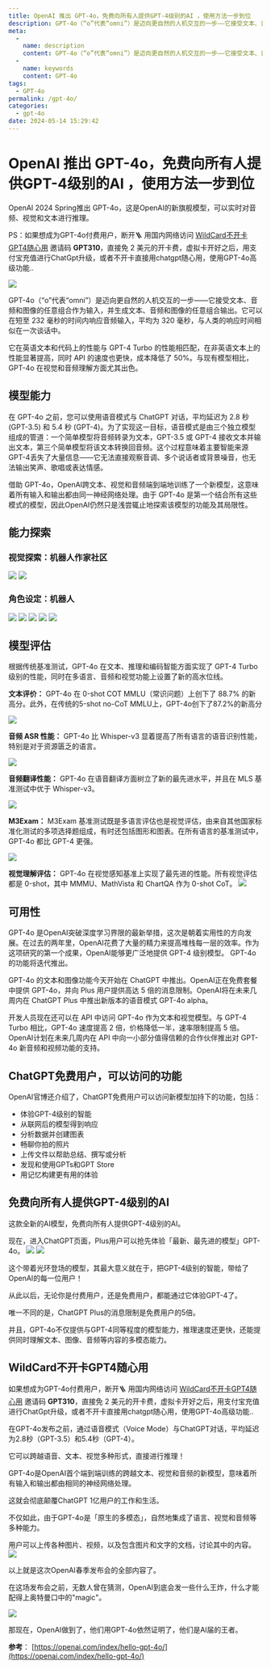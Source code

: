 ```yaml
---
title: OpenAI 推出 GPT-4o，免费向所有人提供GPT-4级别的AI ，使用方法一步到位
description: GPT-4o（“o”代表“omni”）是迈向更自然的人机交互的一步——它接受文本、音频和图像的任意组合作为输入，并生成文本、音频和图像的任意组合输出
meta: 
  - 
    name: description
    content: GPT-4o（“o”代表“omni”）是迈向更自然的人机交互的一步——它接受文本、音频和图像的任意组合作为输入，并生成文本、音频和图像的任意组合输出
  - 
    name: keywords
    content: GPT-4o
tags: 
  - GPT-4o
permalink: /gpt-4o/
categories: 
  - gpt-4o
date: 2024-05-14 15:29:42
---
```

# OpenAI 推出 GPT-4o，免费向所有人提供GPT-4级别的AI ，使用方法一步到位

OpenAI 2024 Spring推出 GPT-4o，这是OpenAI的新旗舰模型，可以实时对音频、视觉和文本进行推理。

PS：如果想成为GPT-4o付费用户，断开🪜 用国内网络访问 [WildCard不开卡GPT4随心用](https://wildcard.com.cn/i/GPT310)  邀请码 **GPT310**，直接免 2 美元的开卡费，虚拟卡开好之后，用支付宝充值进行ChatGpt升级，或者不开卡直接用chatgpt随心用，使用GPT-4o高级功能..


![](https://hlplch.aliyuntm.com/chatgpt/5141.png)

GPT-4o（“o”代表“omni”）是迈向更自然的人机交互的一步——它接受文本、音频和图像的任意组合作为输入，并生成文本、音频和图像的任意组合输出。它可以在短至 232 毫秒的时间内响应音频输入，平均为 320 毫秒，与人类的响应时间相似在一次谈话中。

它在英语文本和代码上的性能与 GPT-4 Turbo 的性能相匹配，在非英语文本上的性能显著提高，同时 API 的速度也更快，成本降低了 50%。与现有模型相比，GPT-4o 在视觉和音频理解方面尤其出色。


## 模型能力

在 GPT-4o 之前，您可以使用语音模式与 ChatGPT 对话，平均延迟为 2.8 秒 (GPT-3.5) 和 5.4 秒 (GPT-4)。为了实现这一目标，语音模式是由三个独立模型组成的管道：一个简单模型将音频转录为文本，GPT-3.5 或 GPT-4 接收文本并输出文本，第三个简单模型将该文本转换回音频。这个过程意味着主要智能来源GPT-4丢失了大量信息——它无法直接观察音调、多个说话者或背景噪音，也无法输出笑声、歌唱或表达情感。

借助 GPT-4o，OpenAI跨文本、视觉和音频端到端地训练了一个新模型，这意味着所有输入和输出都由同一神经网络处理。由于 GPT-4o 是第一个结合所有这些模式的模型，因此OpenAI仍然只是浅尝辄止地探索该模型的功能及其局限性。

## 能力探索

### 视觉探索：机器人作家社区

![](https://hlplch.aliyuntm.com/chatgpt/5142.png)
![](https://hlplch.aliyuntm.com/chatgpt/5143.png)

### 角色设定：机器人

![](https://hlplch.aliyuntm.com/chatgpt/5144.png)
![](https://hlplch.aliyuntm.com/chatgpt/5145.png)
![](https://hlplch.aliyuntm.com/chatgpt/5146.png)
![](https://hlplch.aliyuntm.com/chatgpt/5147.png)
![](https://hlplch.aliyuntm.com/chatgpt/5148.png)

## 模型评估
根据传统基准测试，GPT-4o 在文本、推理和编码智能方面实现了 GPT-4 Turbo 级别的性能，同时在多语言、音频和视觉功能上设置了新的高水位线。

**文本评价：** GPT-4o 在 0-shot COT MMLU（常识问题）上创下了 88.7% 的新高分。此外，在传统的5-shot no-CoT MMLU上，GPT-4o创下了87.2%的新高分

![](https://hlplch.aliyuntm.com/chatgpt/5149.png)

**音频 ASR 性能：**  GPT-4o 比 Whisper-v3 显着提高了所有语言的语音识别性能，特别是对于资源匮乏的语言。

![](https://hlplch.aliyuntm.com/chatgpt/5150.png)

**音频翻译性能：**  GPT-4o 在语音翻译方面树立了新的最先进水平，并且在 MLS 基准测试中优于 Whisper-v3。

![](https://hlplch.aliyuntm.com/chatgpt/5151.png)

**M3Exam：**  M3Exam 基准测试既是多语言评估也是视觉评估，由来自其他国家标准化测试的多项选择题组成，有时还包括图形和图表。在所有语言的基准测试中，GPT-4o 都比 GPT-4 更强。 

![](https://hlplch.aliyuntm.com/chatgpt/5152.png)

**视觉理解评估：**  GPT-4o 在视觉感知基准上实现了最先进的性能。所有视觉评估都是 0-shot，其中 MMMU、MathVista 和 ChartQA 作为 0-shot CoT。
![](https://hlplch.aliyuntm.com/chatgpt/5153.png)

## 可用性

GPT-4o 是OpenAI突破深度学习界限的最新举措，这次是朝着实用性的方向发展。在过去的两年里，OpenAI花费了大量的精力来提高堆栈每一层的效率。作为这项研究的第一个成果，OpenAI能够更广泛地提供 GPT-4 级别模型。 GPT-4o 的功能将迭代推出。

GPT-4o 的文本和图像功能今天开始在 ChatGPT 中推出。OpenAI正在免费套餐中提供 GPT-4o，并向 Plus 用户提供高达 5 倍的消息限制。OpenAI将在未来几周内在 ChatGPT Plus 中推出新版本的语音模式 GPT-4o alpha。

开发人员现在还可以在 API 中访问 GPT-4o 作为文本和视觉模型。与 GPT-4 Turbo 相比，GPT-4o 速度提高 2 倍，价格降低一半，速率限制提高 5 倍。OpenAI计划在未来几周内在 API 中向一小部分值得信赖的合作伙伴推出对 GPT-4o 新音频和视频功能的支持。


## ChatGPT免费用户，可以访问的功能

OpenAI官博还介绍了，ChatGPT免费用户可以访问新模型加持下的功能，包括：
- 体验GPT-4级别的智能
- 从联网后的模型得到响应
- 分析数据并创建图表
- 畅聊你拍的照片
- 上传文件以帮助总结、撰写或分析
- 发现和使用GPTs和GPT Store
- 用记忆构建更有用的体验

## 免费向所有人提供GPT-4级别的AI
  这款全新的AI模型，免费向所有人提供GPT-4级别的AI。

  现在，进入ChatGPT页面，Plus用户可以抢先体验「最新、最先进的模型」GPT-4o。
  ![](https://hlplch.aliyuntm.com/chatgpt/5154.png)
  ![](https://hlplch.aliyuntm.com/chatgpt/5155.png)

  这个带着光环登场的模型，其最大意义就在于，把GPT-4级别的智能，带给了OpenAI的每一位用户！

  从此以后，无论你是付费用户，还是免费用户，都能通过它体验GPT-4了。

  唯一不同的是，ChatGPT Plus的消息限制是免费用户的5倍。

  并且，GPT-4o不仅提供与GPT-4同等程度的模型能力，推理速度还更快，还能提供同时理解文本、图像、音频等内容的多模态能力。

## WildCard不开卡GPT4随心用

  如果想成为GPT-4o付费用户，断开🪜 用国内网络访问 [WildCard不开卡GPT4随心用](https://wildcard.com.cn/i/GPT310)  邀请码 **GPT310**，直接免 2 美元的开卡费，虚拟卡开好之后，用支付宝充值进行ChatGpt升级，或者不开卡直接用chatgpt随心用，使用GPT-4o高级功能..

  在GPT-4o发布之前，通过语音模式（Voice Mode）与ChatGPT对话，平均延迟为2.8秒（GPT-3.5）和5.4秒（GPT-4）。

  它可以跨越语音、文本、视觉多种形式，直接进行推理！

  GPT-4o是OpenAI首个端到端训练的跨越文本、视觉和音频的新模型，意味着所有输入和输出都由相同的神经网络处理。

  这就会彻底颠覆ChatGPT 1亿用户的工作和生活。

  不仅如此，由于GPT-4o是「原生的多模态」，自然地集成了语言、视觉和音频等多种能力。

  用户可以上传各种图片、视频，以及包含图片和文字的文档，讨论其中的内容。
  ![](https://hlplch.aliyuntm.com/chatgpt/5156.png)

  以上就是这次OpenAI春季发布会的全部内容了。

  在这场发布会之前，无数人曾在猜测，OpenAI到底会发一些什么王炸，什么才能配得上奥特曼口中的"magic"。

  ![](https://hlplch.aliyuntm.com/chatgpt/5157.png)

  那现在，OpenAI做到了，他们用GPT-4o依然证明了，他们是AI届的王者。
  
**参考**：
[https://openai.com/index/hello-gpt-4o/](https://openai.com/index/hello-gpt-4o/)